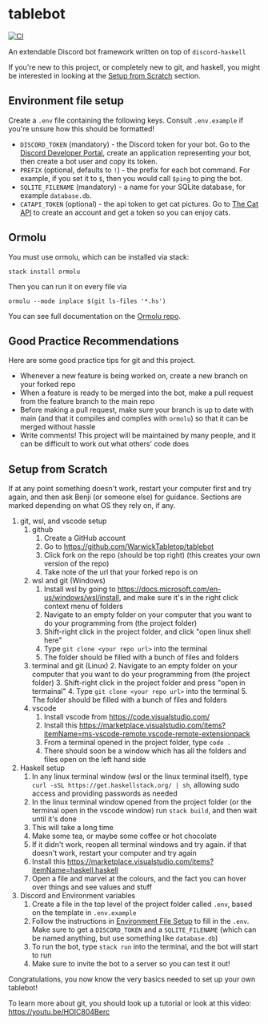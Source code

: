 # tablebot

[![CI](https://github.com/WarwickTabletop/tablebot/actions/workflows/main.yml/badge.svg)](https://github.com/WarwickTabletop/tablebot/actions/workflows/main.yml)

An extendable Discord bot framework written on top of `discord-haskell`

If you're new to this project, or completely new to git, and haskell, you might be interested in looking at the [Setup from Scratch](#setup-from-scratch) section.

## Environment file setup

Create a `.env` file containing the following keys. Consult `.env.example` if you're unsure how this should be formatted!

* `DISCORD_TOKEN` (mandatory) - the Discord token for your bot. Go to the [Discord Developer Portal](https://discord.com/developers/applications), create an application representing your bot, then create a bot user and copy its token.
* `PREFIX` (optional, defaults to `!`) - the prefix for each bot command. For example, if you set it to `$`, then you would call `$ping` to ping the bot.
* `SQLITE_FILENAME` (mandatory) - a name for your SQLite database, for example `database.db`.
* `CATAPI_TOKEN` (optional) - the api token to get cat pictures. Go to [The Cat API](https://thecatapi.com/) to create an account and get a token so you can enjoy cats.

## Ormolu

You must use ormolu, which can be installed via stack:

`stack install ormolu`

Then you can run it on every file via

`ormolu --mode inplace $(git ls-files '*.hs')`

You can see full documentation on the [Ormolu repo](https://github.com/tweag/ormolu#usage).

## Good Practice Recommendations

Here are some good practice tips for git and this project.

* Whenever a new feature is being worked on, create a new branch on your forked repo
* When a feature is ready to be merged into the bot, make a pull request from the feature branch to the main repo
* Before making a pull request, make sure your branch is up to date with main (and that it compiles and complies with `ormolu`) so that it can be merged without hassle
* Write comments! This project will be maintained by many people, and it can be difficult to work out what others' code does

## Setup from Scratch

If at any point something doesn't work, restart your computer first and try again, and then ask Benji (or someone else) for guidance. Sections are marked depending on what OS they rely on, if any.

1. git, wsl, and vscode setup
    1. github
        1. Create a GitHub account
        2. Go to <https://github.com/WarwickTabletop/tablebot>
        3. Click fork on the repo (should be top right) (this creates your own version of the repo)
        4. Take note of the url that your forked repo is on
    2. wsl and git (Windows)
        1. Install wsl by going to <https://docs.microsoft.com/en-us/windows/wsl/install>, and make sure it's in the right click context menu of folders
        2. Navigate to an empty folder on your computer that you want to do your programming from (the project folder)
        3. Shift-right click in the project folder, and click "open linux shell here"
        4. Type `git clone <your repo url>` into the terminal
        5. The folder should be filled with a bunch of files and folders
    3. terminal and git (Linux)
        2. Navigate to an empty folder on your computer that you want to do your programming from (the project folder)
        3. Shift-right click in the project folder and press "open in termainal"
        4. Type `git clone <your repo url>` into the terminal
        5. The folder should be filled with a bunch of files and folders
    4. vscode
        1. Install vscode from <https://code.visualstudio.com/>
        2. Install this <https://marketplace.visualstudio.com/items?itemName=ms-vscode-remote.vscode-remote-extensionpack>
        3. From a terminal opened in the project folder, type `code .`
        4. There should soon be a window which has all the folders and files open on the left hand side
2. Haskell setup
    1. In any linux terminal window (wsl or the linux terminal itself), type `curl -sSL https://get.haskellstack.org/ | sh`, allowing sudo access and providing passwords as needed
    2. In the linux terminal window opened from the project folder (or the terminal open in the vscode window) run `stack build`, and then wait until it's done
    3. This will take a long time
    4. Make some tea, or maybe some coffee or hot chocolate
    5. If it didn't work, reopen all terminal windows and try again. if that doesn't work, restart your computer and try again
    6. Install this <https://marketplace.visualstudio.com/items?itemName=haskell.haskell>
    7. Open a file and marvel at the colours, and the fact you can hover over things and see values and stuff
3. Discord and Environment variables
    1. Create a file in the top level of the project folder called `.env`, based on the template in `.env.example`
    2. Follow the instructions in [Environment File Setup](#environment-file-setup) to fill in the `.env`. Make sure to get a `DISCORD_TOKEN` and a `SQLITE_FILENAME` (which can be named anything, but use something like `database.db`)
    3. To run the bot, type `stack run` into the terminal, and the bot will start to run
    4. Make sure to invite the bot to a server so you can test it out!

Congratulations, you now know the very basics needed to set up your own tablebot!

To learn more about git, you should look up a tutorial or look at this video: <https://youtu.be/HOIC804Berc>
